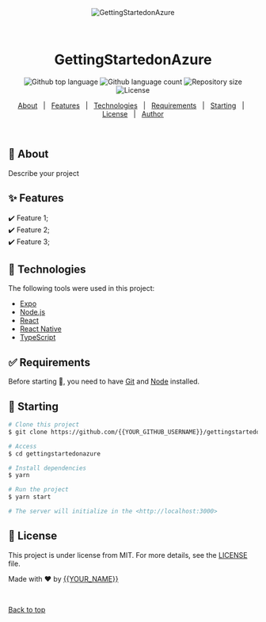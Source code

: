 <div align="center" id="top"> 
  <img src="./.github/app.gif" alt="GettingStartedonAzure" />

  &#xa0;

  <!-- <a href="https://gettingstartedonazure.netlify.app">Demo</a> -->
</div>

<h1 align="center">GettingStartedonAzure</h1>

<p align="center">
  <img alt="Github top language" src="https://img.shields.io/github/languages/top/{{YOUR_GITHUB_USERNAME}}/gettingstartedonazure?color=56BEB8">

  <img alt="Github language count" src="https://img.shields.io/github/languages/count/{{YOUR_GITHUB_USERNAME}}/gettingstartedonazure?color=56BEB8">

  <img alt="Repository size" src="https://img.shields.io/github/repo-size/{{YOUR_GITHUB_USERNAME}}/gettingstartedonazure?color=56BEB8">

  <img alt="License" src="https://img.shields.io/github/license/{{YOUR_GITHUB_USERNAME}}/gettingstartedonazure?color=56BEB8">

  <!-- <img alt="Github issues" src="https://img.shields.io/github/issues/{{YOUR_GITHUB_USERNAME}}/gettingstartedonazure?color=56BEB8" /> -->

  <!-- <img alt="Github forks" src="https://img.shields.io/github/forks/{{YOUR_GITHUB_USERNAME}}/gettingstartedonazure?color=56BEB8" /> -->

  <!-- <img alt="Github stars" src="https://img.shields.io/github/stars/{{YOUR_GITHUB_USERNAME}}/gettingstartedonazure?color=56BEB8" /> -->
</p>

<!-- Status -->

<!-- <h4 align="center"> 
	🚧  GettingStartedonAzure 🚀 Under construction...  🚧
</h4> 

<hr> -->

<p align="center">
  <a href="#dart-about">About</a> &#xa0; | &#xa0; 
  <a href="#sparkles-features">Features</a> &#xa0; | &#xa0;
  <a href="#rocket-technologies">Technologies</a> &#xa0; | &#xa0;
  <a href="#white_check_mark-requirements">Requirements</a> &#xa0; | &#xa0;
  <a href="#checkered_flag-starting">Starting</a> &#xa0; | &#xa0;
  <a href="#memo-license">License</a> &#xa0; | &#xa0;
  <a href="https://github.com/{{YOUR_GITHUB_USERNAME}}" target="_blank">Author</a>
</p>

<br>

## :dart: About ##

Describe your project

## :sparkles: Features ##

:heavy_check_mark: Feature 1;\
:heavy_check_mark: Feature 2;\
:heavy_check_mark: Feature 3;

## :rocket: Technologies ##

The following tools were used in this project:

- [Expo](https://expo.io/)
- [Node.js](https://nodejs.org/en/)
- [React](https://pt-br.reactjs.org/)
- [React Native](https://reactnative.dev/)
- [TypeScript](https://www.typescriptlang.org/)

## :white_check_mark: Requirements ##

Before starting :checkered_flag:, you need to have [Git](https://git-scm.com) and [Node](https://nodejs.org/en/) installed.

## :checkered_flag: Starting ##

```bash
# Clone this project
$ git clone https://github.com/{{YOUR_GITHUB_USERNAME}}/gettingstartedonazure

# Access
$ cd gettingstartedonazure

# Install dependencies
$ yarn

# Run the project
$ yarn start

# The server will initialize in the <http://localhost:3000>
```

## :memo: License ##

This project is under license from MIT. For more details, see the [LICENSE](LICENSE.md) file.


Made with :heart: by <a href="https://github.com/{{YOUR_GITHUB_USERNAME}}" target="_blank">{{YOUR_NAME}}</a>

&#xa0;

<a href="#top">Back to top</a>
